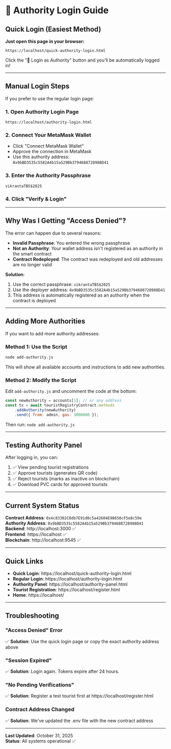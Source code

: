 # 🔐 Authority Login Guide

## Quick Login (Easiest Method)

**Just open this page in your browser:**
```
https://localhost/quick-authority-login.html
```

Click the "🚀 Login as Authority" button and you'll be automatically logged in!

---

## Manual Login Steps

If you prefer to use the regular login page:

### 1. Open Authority Login Page
```
https://localhost/authority-login.html
```

### 2. Connect Your MetaMask Wallet
- Click "Connect MetaMask Wallet"
- Approve the connection in MetaMask
- Use this authority address: `0x9bBD3535c5582A4b15a529Bb3794688728988D41`

### 3. Enter the Authority Passphrase
```
vikrantaTBS$2025
```

### 4. Click "Verify & Login"

---

## Why Was I Getting "Access Denied"?

The error can happen due to several reasons:
- **Invalid Passphrase**: You entered the wrong passphrase
- **Not an Authority**: Your wallet address isn't registered as an authority in the smart contract
- **Contract Redeployed**: The contract was redeployed and old addresses are no longer valid

**Solution**: 
1. Use the correct passphrase: `vikrantaTBS$2025`
2. Use the deployer address: `0x9bBD3535c5582A4b15a529Bb3794688728988D41`
3. This address is automatically registered as an authority when the contract is deployed

---

## Adding More Authorities

If you want to add more authority addresses:

### Method 1: Use the Script
```bash
node add-authority.js
```

This will show all available accounts and instructions to add new authorities.

### Method 2: Modify the Script
Edit `add-authority.js` and uncomment the code at the bottom:
```javascript
const newAuthority = accounts[1]; // or any address
const tx = await touristRegistryContract.methods
    .addAuthority(newAuthority)
    .send({ from: admin, gas: 3000000 });
```

Then run: `node add-authority.js`

---

## Testing Authority Panel

After logging in, you can:
1. ✅ View pending tourist registrations
2. ✅ Approve tourists (generates QR code)
3. ✅ Reject tourists (marks as inactive on blockchain)
4. ✅ Download PVC cards for approved tourists

---

## Current System Status

**Contract Address**: `0x4c83302C0db7E91d0c5a42604E98650cF5e8c59e`  
**Authority Address**: `0x9bBD3535c5582A4b15a529Bb3794688728988D41`  
**Backend**: http://localhost:3000 ✅  
**Frontend**: https://localhost ✅  
**Blockchain**: http://localhost:9545 ✅  

---

## Quick Links

- **Quick Login**: https://localhost/quick-authority-login.html
- **Regular Login**: https://localhost/authority-login.html
- **Authority Panel**: https://localhost/authority-panel.html
- **Tourist Registration**: https://localhost/register.html
- **Home**: https://localhost/

---

## Troubleshooting

### "Access Denied" Error
✅ **Solution**: Use the quick login page or copy the exact authority address above

### "Session Expired"
✅ **Solution**: Login again. Tokens expire after 24 hours.

### "No Pending Verifications"
✅ **Solution**: Register a test tourist first at https://localhost/register.html

### Contract Address Changed
✅ **Solution**: We've updated the .env file with the new contract address

---

**Last Updated**: October 31, 2025  
**Status**: All systems operational ✅
